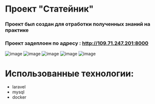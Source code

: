 # Проект "Статейник" 
### Проект был создан для отработки полученных знаний на практике
### Проект задеплоен по адресу : http://109.71.247.201:8000


![image](https://github.com/user-attachments/assets/0b979a93-3a9d-47eb-9082-d882acd5daa7)
![image](https://github.com/user-attachments/assets/6c352ce3-50f9-4444-8b48-3b2b5d5b33ea)
![image](https://github.com/user-attachments/assets/d4596b0d-88e6-4423-a87b-5b8b8ab89bef)
![image](https://github.com/user-attachments/assets/1c2a54a4-b38f-4c71-b04c-2eeaf8384768)
![image](https://github.com/user-attachments/assets/8b3e3813-87fb-43a0-8d2f-899831833ff8)

# Использованные технологии: 
- laravel
- mysql
- docker
